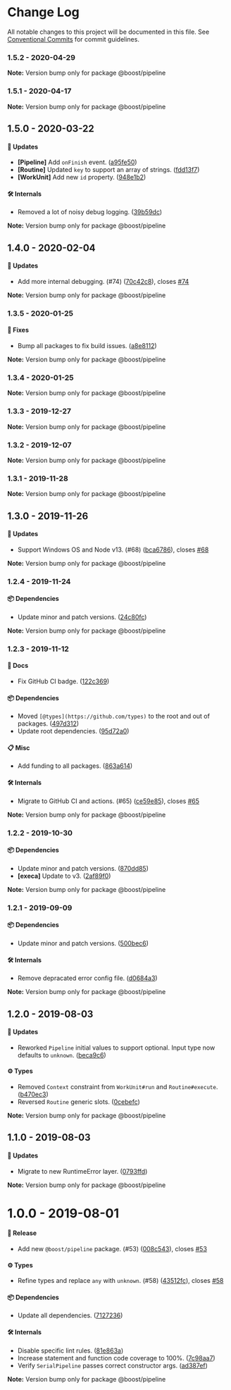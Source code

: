 # Change Log

All notable changes to this project will be documented in this file.
See [Conventional Commits](https://conventionalcommits.org) for commit guidelines.

### 1.5.2 - 2020-04-29

**Note:** Version bump only for package @boost/pipeline





### 1.5.1 - 2020-04-17

**Note:** Version bump only for package @boost/pipeline





## 1.5.0 - 2020-03-22

#### 🚀 Updates

- **[Pipeline]** Add `onFinish` event. ([a95fe50](https://github.com/milesj/boost/commit/a95fe50))
- **[Routine]** Updated `key` to support an array of strings. ([fdd13f7](https://github.com/milesj/boost/commit/fdd13f7))
- **[WorkUnit]** Add new `id` property. ([948e1b2](https://github.com/milesj/boost/commit/948e1b2))

#### 🛠 Internals

- Removed a lot of noisy debug logging. ([39b59dc](https://github.com/milesj/boost/commit/39b59dc))

**Note:** Version bump only for package @boost/pipeline





## 1.4.0 - 2020-02-04

#### 🚀 Updates

- Add more internal debugging. (#74) ([70c42c8](https://github.com/milesj/boost/commit/70c42c8)), closes [#74](https://github.com/milesj/boost/issues/74)

**Note:** Version bump only for package @boost/pipeline





### 1.3.5 - 2020-01-25

#### 🐞 Fixes

- Bump all packages to fix build issues. ([a8e8112](https://github.com/milesj/boost/commit/a8e8112))

**Note:** Version bump only for package @boost/pipeline





### 1.3.4 - 2020-01-25

**Note:** Version bump only for package @boost/pipeline





### 1.3.3 - 2019-12-27

**Note:** Version bump only for package @boost/pipeline





### 1.3.2 - 2019-12-07

**Note:** Version bump only for package @boost/pipeline





### 1.3.1 - 2019-11-28

**Note:** Version bump only for package @boost/pipeline





## 1.3.0 - 2019-11-26

#### 🚀 Updates

- Support Windows OS and Node v13. (#68) ([bca6786](https://github.com/milesj/boost/commit/bca6786)), closes [#68](https://github.com/milesj/boost/issues/68)

**Note:** Version bump only for package @boost/pipeline





### 1.2.4 - 2019-11-24

#### 📦 Dependencies

- Update minor and patch versions. ([24c80fc](https://github.com/milesj/boost/commit/24c80fc))

**Note:** Version bump only for package @boost/pipeline





### 1.2.3 - 2019-11-12

#### 📘 Docs

- Fix GitHub CI badge. ([122c369](https://github.com/milesj/boost/tree/master/packages/pipeline/commit/122c369))

#### 📦 Dependencies

- Moved `[@types](https://github.com/types)` to the root and out of packages. ([497d312](https://github.com/milesj/boost/tree/master/packages/pipeline/commit/497d312))
- Update root dependencies. ([95d72a0](https://github.com/milesj/boost/tree/master/packages/pipeline/commit/95d72a0))

#### 📋 Misc

- Add funding to all packages. ([863a614](https://github.com/milesj/boost/tree/master/packages/pipeline/commit/863a614))

#### 🛠 Internals

- Migrate to GitHub CI and actions. (#65) ([ce59e85](https://github.com/milesj/boost/tree/master/packages/pipeline/commit/ce59e85)), closes [#65](https://github.com/milesj/boost/tree/master/packages/pipeline/issues/65)

**Note:** Version bump only for package @boost/pipeline





### 1.2.2 - 2019-10-30

#### 📦 Dependencies

- Update minor and patch versions. ([870dd85](https://github.com/milesj/boost/tree/master/packages/pipeline/commit/870dd85))
- **[execa]** Update to v3. ([2af89f0](https://github.com/milesj/boost/tree/master/packages/pipeline/commit/2af89f0))

**Note:** Version bump only for package @boost/pipeline





### 1.2.1 - 2019-09-09

#### 📦 Dependencies

- Update minor and patch versions. ([500bec6](https://github.com/milesj/boost/tree/master/packages/pipeline/commit/500bec6))

#### 🛠 Internals

- Remove depracated error config file. ([d0684a3](https://github.com/milesj/boost/tree/master/packages/pipeline/commit/d0684a3))

**Note:** Version bump only for package @boost/pipeline





## 1.2.0 - 2019-08-03

#### 🚀 Updates

- Reworked `Pipeline` initial values to support optional. Input type now defaults to `unknown`. ([beca9c6](https://github.com/milesj/boost/tree/master/packages/pipeline/commit/beca9c6))

#### ⚙️ Types

- Removed `Context` constraint from `WorkUnit#run` and `Routine#execute`. ([b470ec3](https://github.com/milesj/boost/tree/master/packages/pipeline/commit/b470ec3))
- Reversed `Routine` generic slots. ([0cebefc](https://github.com/milesj/boost/tree/master/packages/pipeline/commit/0cebefc))

**Note:** Version bump only for package @boost/pipeline





## 1.1.0 - 2019-08-03

#### 🚀 Updates

- Migrate to new RuntimeError layer. ([0793ffd](https://github.com/milesj/boost/tree/master/packages/pipeline/commit/0793ffd))

**Note:** Version bump only for package @boost/pipeline





# 1.0.0 - 2019-08-01

#### 🎉 Release

- Add new `@boost/pipeline` package. (#53) ([008c543](https://github.com/milesj/boost/tree/master/packages/pipeline/commit/008c543)), closes [#53](https://github.com/milesj/boost/tree/master/packages/pipeline/issues/53)

#### ⚙️ Types

- Refine types and replace `any` with `unknown`. (#58) ([43512fc](https://github.com/milesj/boost/tree/master/packages/pipeline/commit/43512fc)), closes [#58](https://github.com/milesj/boost/tree/master/packages/pipeline/issues/58)

#### 📦 Dependencies

- Update all dependencies. ([7127236](https://github.com/milesj/boost/tree/master/packages/pipeline/commit/7127236))

#### 🛠 Internals

- Disable specific lint rules. ([81e863a](https://github.com/milesj/boost/tree/master/packages/pipeline/commit/81e863a))
- Increase statement and function code coverage to 100%. ([7c98aa7](https://github.com/milesj/boost/tree/master/packages/pipeline/commit/7c98aa7))
- Verify `SerialPipeline` passes correct constructor args. ([ad387ef](https://github.com/milesj/boost/tree/master/packages/pipeline/commit/ad387ef))

**Note:** Version bump only for package @boost/pipeline
